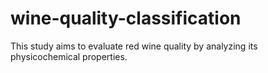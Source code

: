# wine-quality-classification
This study aims to evaluate red wine quality by analyzing its physicochemical properties.
